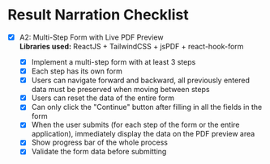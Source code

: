 # Result Narration Checklist

- [x] A2: Multi-Step Form with Live PDF Preview  
  **Libraries used:** ReactJS + TailwindCSS + jsPDF + react-hook-form

  - [x] Implement a multi-step form with at least 3 steps  
  - [x] Each step has its own form  
  - [x] Users can navigate forward and backward, all previously entered data must be preserved when moving between steps  
  - [x] Users can reset the data of the entire form  
  - [x] Can only click the "Continue" button after filling in all the fields in the form  
  - [x] When the user submits (for each step of the form or the entire application), immediately display the data on the PDF preview area  
  - [x] Show progress bar of the whole process  
  - [x] Validate the form data before submitting  
